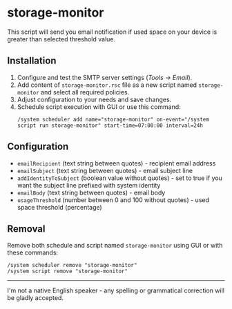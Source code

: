 # storage-monitor
This script will send you email notification if used space on your device is greater than selected threshold value.


## Installation
1. Configure and test the SMTP server settings (*Tools -> Email*).
2. Add content of ```storage-monitor.rsc``` file as a new script named ```storage-monitor``` and select all required policies.
3. Adjust configuration to your needs and save changes.
4. Schedule script execution with GUI or use this command:
   ```
   /system scheduler add name="storage-monitor" on-event="/system script run storage-monitor" start-time=07:00:00 interval=24h
   ```


## Configuration
* ```emailRecipient``` (text string between quotes) - recipient email address
* ```emailSubject``` (text string between quotes) - email subject line
* ```addIdentityToSubject``` (boolean value without quotes) - set to true if you want the subject line prefixed with system identity
* ```emailBody``` (text string between quotes) - email body
* ```usageThreshold``` (number between 0 and 100 without quotes) - used space threshold (percentage)


## Removal
Remove both schedule and script named ```storage-monitor``` using GUI or with these commands:
```
/system scheduler remove "storage-monitor"
/system script remove "storage-monitor"
```


---
I'm not a native English speaker - any spelling or grammatical correction will be gladly accepted.
